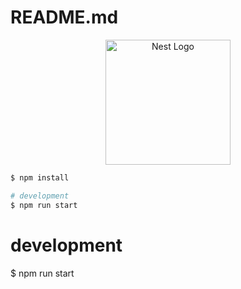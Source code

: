 # README.md
<p align="center">
  <a href="http://nestjs.com/" target="blank"><img src="https://nestjs.com/img/logo-small.svg" width="200" alt="Nest Logo" /></a>
</p>

```bash
$ npm install
```

```bash
# development
$ npm run start


```
# development
$ npm run start
